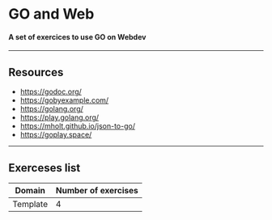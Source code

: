 # GO and Web
#### A set of exercices to use GO on Webdev
------------------
## Resources
- https://godoc.org/
- https://gobyexample.com/
- https://golang.org/
- https://play.golang.org/
- https://mholt.github.io/json-to-go/
- https://goplay.space/
------------------
## Exerceses list
|Domain |Number of exercises|
|-------|:-----------------|
|Template|4|
